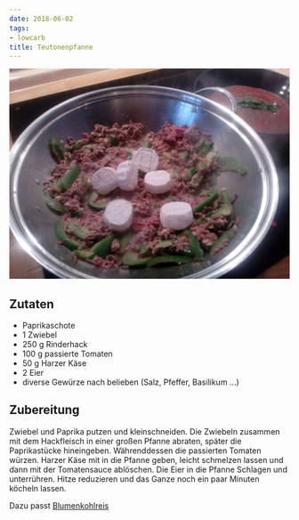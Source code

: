 ```yaml
---
date: 2018-06-02
tags:
- lowcarb
title: Teutonenpfanne
---
```


![](/img/Teutonenpfanne.jpg)

## Zutaten
- Paprikaschote
- 1 Zwiebel
- 250 g Rinderhack
- 100 g passierte Tomaten
- 50 g Harzer Käse
- 2 Eier
- diverse Gewürze nach belieben (Salz, Pfeffer, Basilikum ...)

## Zubereitung
Zwiebel und Paprika putzen und kleinschneiden. Die Zwiebeln zusammen mit dem Hackfleisch in einer großen Pfanne abraten, später die Paprikastücke hineingeben.
Währenddessen die passierten Tomaten würzen. Harzer Käse mit in die Pfanne geben, leicht schmelzen lassen und dann mit der Tomatensauce ablöschen. Die Eier in die Pfanne Schlagen und unterrühren.
Hitze reduzieren und das Ganze noch ein paar Minuten köcheln lassen.

Dazu passt [Blumenkohlreis](../beilagen/Blumenkohlreis.html)
